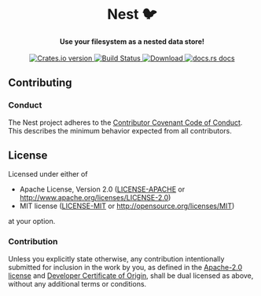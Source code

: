 <h1 align="center">Nest 🐦</h1>

<div align="center">
  <strong>
    Use your filesystem as a nested data store!
  </strong>
</div>

<br />

<div align="center">
  <!-- Crates version -->
  <a href="https://crates.io/crates/nest">
    <img src="https://img.shields.io/crates/v/nest.svg?style=flat-square"
    alt="Crates.io version" />
  </a>
  <!-- Build Status -->
  <a href="https://travis-ci.org/ahdinosaur/nest">
    <img src="https://img.shields.io/travis/ahdinosaur/nest.svg?style=flat-square"
      alt="Build Status" />
  </a>
  <!-- Downloads -->
  <a href="https://crates.io/crates/nest">
    <img src="https://img.shields.io/crates/d/nest.svg?style=flat-square"
      alt="Download" />
  </a>
  <!-- docs.rs docs -->
  <a href="https://docs.rs/nest">
    <img src="https://img.shields.io/badge/docs-latest-blue.svg?style=flat-square"
      alt="docs.rs docs" />
  </a>
</div>

## Contributing

### Conduct

The Nest project adheres to the [Contributor Covenant Code of Conduct](https://www.contributor-covenant.org/version/1/4/code-of-conduct). This describes the minimum behavior expected from all contributors.

## License

Licensed under either of

- Apache License, Version 2.0 ([LICENSE-APACHE](LICENSE-APACHE) or http://www.apache.org/licenses/LICENSE-2.0)
- MIT license ([LICENSE-MIT](LICENSE-MIT) or http://opensource.org/licenses/MIT)

at your option.

### Contribution

Unless you explicitly state otherwise, any contribution intentionally submitted for inclusion in the work by you, as defined in the [Apache-2.0 license](LICENSE-APACHE) and [Developer Certificate of Origin](CERTIFICATE), shall be dual licensed as above, without any additional terms or conditions.
